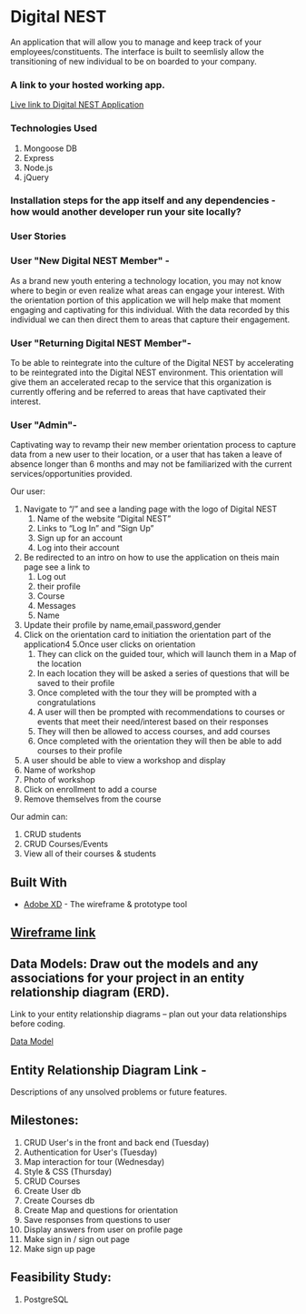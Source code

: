 
Digital NEST
===============
An application that will allow you to manage and keep track of your employees/constituents. The interface is built to seemlisly allow the transitioning of new individual to be on boarded to your company.



### A link to your hosted working app.
[Live link to Digital NEST Application](https://digital-nest.herokuapp.com/)


### Technologies Used
1. Mongoose DB
2. Express
3. Node.js
4. jQuery


### Installation steps for the app itself and any dependencies - how would another developer run your site locally?

### User Stories

### User "New Digital NEST Member" -
As a brand new youth entering a technology location, you may not know where to begin or even realize what areas can engage your interest. With the orientation portion of this application we will help make that moment engaging and captivating for this individual. With the data recorded by this individual we can then direct them to areas that capture their engagement.

### User "Returning Digital NEST Member"-
To be able to reintegrate  into the culture of the Digital NEST by accelerating to be reintegrated into the Digital NEST environment. This orientation will give them an accelerated recap to the service that this organization is currently offering and be referred to areas that have captivated their interest.

### User "Admin"-
Captivating way to revamp their new member orientation process to capture data from a new user to their location, or a user that has taken a leave of absence longer than 6 months and may not be familiarized with the current services/opportunities provided.



Our user:
1. Navigate to “/” and see a landing page with the logo of Digital NEST
    1. Name of the website “Digital NEST”
    2. Links to “Log In” and “Sign Up”
    3. Sign up for an account
    4. Log into their account
2. Be redirected to an intro on how to use the application on theis main page see a link to
      1. Log out
      2. their profile
      3. Course
      4. Messages
      5. Name
3. Update their profile by name,email,password,gender
4. Click on the orientation card to initiation the orientation part of the application4
5.Once user clicks on orientation
    1. They can click on the guided tour, which will launch them in a Map of the location
    2. In each location they will be asked a series of questions that will be saved to their profile
    3. Once completed with the tour they will be prompted with a congratulations
    4. A user will then be prompted with recommendations to courses or events that meet their need/interest based on their responses
    5. They will then be allowed to access courses, and add courses
    6. Once completed with the orientation they will then be able to add courses to their profile
5. A user should be able to view a workshop and display
  1. Name of workshop
  2. Photo of workshop
  3. Click on enrollment to add a course
  4. Remove themselves from the course




Our admin can:
1. CRUD students
2. CRUD Courses/Events
3. View all of their courses & students



## Built With

* [Adobe XD](https://xd.adobe.com/view/e712c233-7173-4b2d-7785-4ea698cdf98c-9123/) - The wireframe & prototype tool

## [Wireframe link](https://xd.adobe.com/view/e712c233-7173-4b2d-7785-4ea698cdf98c-9123/)


## Data Models: Draw out the models and any associations for your project in an entity relationship diagram (ERD).
Link to your entity relationship diagrams – plan out your data relationships before coding.

[Data Model](https://drive.google.com/file/d/141F3zNhAlSLDGhQvKnZBP8Vl2Md4hxu5/view?usp=sharing)

## Entity Relationship Diagram Link -
Descriptions of any unsolved problems or future features.




## Milestones:
1. CRUD User's in the front and back end (Tuesday)
2. Authentication for User's (Tuesday)
3. Map interaction for tour (Wednesday)
4. Style & CSS (Thursday)
5. CRUD Courses
6. Create User db
7. Create Courses db
8. Create Map and questions for orientation
9. Save responses from questions to user
10. Display answers from user on profile page
11. Make sign in / sign out page
12. Make sign up page


## Feasibility Study:
1. PostgreSQL
